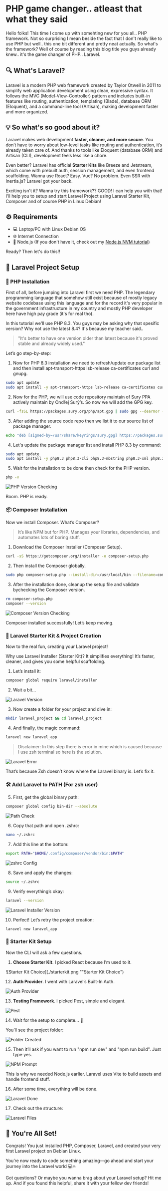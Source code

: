 # PHP game changer.. atleast that what they said

Hello folks! This time I come up with somehting new for you all.. PHP framework. Not so surprising I mean beside the fact that I don't really like to use PHP but well.. this one bit different and pretty neat actually. So what's the framework? Well of course by reading this blog title you guys already knew.. it's the game changer of PHP.. Laravel.

## 🔍 What's Laravel?

Laravel is a modern PHP web framework created by Taylor Otwell in 2011 to simplify web application development using clean, expressive syntax. It follows the MVC (Model-View-Controller) pattern and includes built-in features like routing, authentication, templating (Blade), database ORM (Eloquent), and a command-line tool (Artisan), making development faster and more organized.

## 💡 So what's so good about it?

Laravel makes web development **faster, cleaner, and more secure**. You don’t have to worry about low-level tasks like routing and authentication, it’s already taken care of. And thanks to tools like Eloquent (database ORM) and Artisan (CLI), development feels less like a chore.

Even better? Laravel has official **Starter Kits** like Breeze and Jetstream, which come with prebuilt auth, session management, and even frontend scaffolding. Wanna use React? Easy. Vue? No problem. Even SSR with Inertia.js? Laravel got your back.

Exciting isn't it? Wanna try this framework?? GOOD! I can help you with that! I'll help you to setup and start Laravel Project using Laravel Starter Kit, Composer and of course PHP in Linux Debian!

## ⚙️ Requirements

- 💻 Laptop/PC with Linux Debian OS
- 🌐 Internet Connection
- 🧠 Node.js (If you don't have it, check out my [Node.js NVM tutorial](https://rejaka.id/blog/nvmTutorial))

Ready? Then let's do this!!

## 🧱 Laravel Project Setup

### 🐘 PHP Installation

First of all, before jumping into Laravel first we need PHP. The legendary programming language that somehow still exist because of mostly legacy website codebase using this language and for the record it's very popular in the government infrastructure in my country and mostly PHP developer here have high pay grade (it's for real tho).

In this tutorial we'll use PHP 8.3. You guys may be asking why that spesific version? Why not use the latest 8.4? It's because my teacher said..

> "It's better to have one version older than latest because it's proved stable and already widely used."

Let’s go step-by-step:

1. Now for PHP 8.3 installation we need to refresh/update our package list and then install apt-transport-https lsb-release ca-certificates curl and gnupg.

```bash
sudo apt update
sudo apt install -y apt-transport-https lsb-release ca-certificates curl gnupg
```

2. Now for the PHP, we will use code repository maintain of Sury PPA actively maintain by Ondřej Surý’s. So now we will add the GPG key.

```bash
curl -fsSL https://packages.sury.org/php/apt.gpg | sudo gpg --dearmor -o /usr/share/keyrings/sury.gpg
```

3. After adding the source code repo then we list it to our source list of package manager.

```bash
echo "deb [signed-by=/usr/share/keyrings/sury.gpg] https://packages.sury.org/php/ $(lsb_release -sc) main" | sudo tee /etc/apt/sources.list.d/php.list
```

4. Let's update the package manager list and install PHP 8.3 by command:

```bash
sudo apt update
sudo apt install -y php8.3 php8.3-cli php8.3-mbstring php8.3-xml php8.3-curl php8.3-mysql php8.3-zip php8.3-readline unzip
```

5. Wait for the installation to be done then check for the PHP version.

```bash
php -v
```

![PHP Version Checking](./phpcheck.png "PHP Version Checking")

Boom. PHP is ready.

### 📦 Composer Installation

Now we install Composer. What’s Composer?

> It’s like NPM but for PHP. Manages your libraries, dependencies, and automates lots of boring stuff.

1. Download the Composer Installer (Composer Setup).

```bash
curl -sS https://getcomposer.org/installer -o composer-setup.php
```

2. Then install the Composer globally.

```bash
sudo php composer-setup.php --install-dir=/usr/local/bin --filename=composer
```

3. After the installation done, cleanup the setup file and validate bychecking the Composer version.

```bash
rm composer-setup.php
composer --version
```

![Composer Version Checking](./composercheck.png "Composer Version Checking")

Composer installed successfully! Let’s keep moving.

### 🚀 Laravel Starter Kit & Project Creation

Now to the real fun, creating your Laravel project!

Why use Laravel Installer (Starter Kit)? It simplifies everything! It’s faster, cleaner, and gives you some helpful scaffolding.

1. Let’s install it:

```bash
composer global require laravel/installer
```

2. Wait a bit...

![Laravel Version](./laravelversion.png "Laravel Version")

3.  Now create a folder for your project and dive in:

```bash
mkdir laravel_project && cd laravel_project
```

4. And finally, the magic command:

```bash
laravel new laravel_app
```

> Disclaimer: In this step there is error in mine which is caused because I use zsh terminal so here is the solution.

![Laravel Error](./laravelerror.png "Laravel Error")

That’s because Zsh doesn’t know where the Laravel binary is. Let’s fix it.

### 🛠️ Add Laravel to PATH (For zsh user)

5. First, get the global binary path:

```bash
composer global config bin-dir --absolute
```

![Path Check](./pathcheck.png "Path Check")

6. Copy that path and open .zshrc:

```bash
nano ~/.zshrc
```

7. Add this line at the bottom:

```bash
export PATH="$HOME/.config/composer/vendor/bin:$PATH"
```

![zshrc Config](./zshrcconfig.png "zshrc Config")

8. Save and apply the changes:

```bash
source ~/.zshrc
```

9. Verify everything’s okay:

```bash
laravel --version
```

![Laravel Installer Version](./laravelversioncheck.png)

10. Perfect! Let’s retry the project creation:

```bash
laravel new laravel_app
```

### 🧩 Starter Kit Setup

Now the CLI will ask a few questions.

1. **Choose Starter Kit**. I picked React because I’m used to it.

![Starter Kit Choice](./starterkit.png ""Starter Kit Choice")

12. **Auth Provider**. I went with Laravel’s Built-In Auth.

![Auth Provider](./authprovider.png "Auth Provider")

13. **Testing Framework**. I picked Pest, simple and elegant.

![Pest](./pest.png "Pest")

14. Wait for the setup to complete... 🎉

You’ll see the project folder:

![Folder Created](./foldercreated.png "Folder Created")

15. Then it’ll ask if you want to run "npm run dev" and "npm run build". Just type yes.

![NPM Prompt](./npmprompt.png "NPM Prompt")

This is why we needed Node.js earlier. Laravel uses Vite to build assets and handle frontend stuff.

16. After some time, everything will be done.

![Laravel Done](./laraveldone.png "Laravel Done")

17. Check out the structure:

![Laravel Files](./laravelfiles.png "Laravel Files")

## 🎉 You're All Set!

Congrats! You just installed PHP, Composer, Laravel, and created your very first Laravel project on Debian Linux.

You’re now ready to code something amazing—go ahead and start your journey into the Laravel world 💻🔥

Got questions? Or maybe you wanna brag about your Laravel setup? Hit me up. And if you found this helpful, share it with your fellow dev friends!

